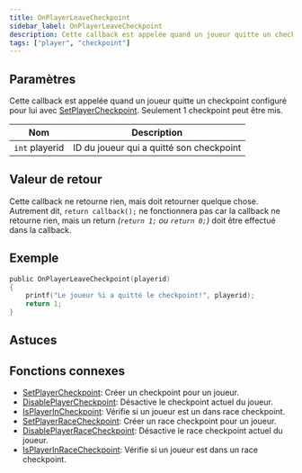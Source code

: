 ```yaml
---
title: OnPlayerLeaveCheckpoint
sidebar_label: OnPlayerLeaveCheckpoint
description: Cette callback est appelée quand un joueur quitte un checkpoint configuré pour lui avec SetPlayerCheckpoint.
tags: ["player", "checkpoint"]
---
```


## Paramètres

Cette callback est appelée quand un joueur quitte un checkpoint configuré pour lui avec [SetPlayerCheckpoint](../functions/SetPlayerCheckpoint). Seulement 1 checkpoint peut être mis.

| Nom            | Description                                      |
| -------------- | ------------------------------------------------ |
| `int` playerid | ID du joueur qui a quitté son checkpoint         |

## Valeur de retour

Cette callback ne retourne rien, mais doit retourner quelque chose. Autrement dit, `return callback();` ne fonctionnera pas car la callback ne retourne rien, mais un return _(`return 1;` ou `return 0;`)_ doit être effectué dans la callback.

## Exemple

```c
public OnPlayerLeaveCheckpoint(playerid)
{
    printf("Le joueur %i a quitté le checkpoint!", playerid);
    return 1;
}
```

## Astuces

<TipNPCCallbacks />

## Fonctions connexes

- [SetPlayerCheckpoint](../functions/SetPlayerCheckpoint): Créer un checkpoint pour un joueur.
- [DisablePlayerCheckpoint](../functions/DisablePlayerCheckpoint): Désactive le checkpoint actuel du joueur.
- [IsPlayerInCheckpoint](../functions/IsPlayerInRaceCheckpoint): Vérifie si un joueur est un dans race checkpoint.
- [SetPlayerRaceCheckpoint](../functions/SetPlayerRaceCheckpoint): Créer un race checkpoint pour un joueur.
- [DisablePlayerRaceCheckpoint](../functions/DisablePlayerRaceCheckpoint): Désactive le race checkpoint actuel du joueur.
- [IsPlayerInRaceCheckpoint](../functions/IsPlayerInRaceCheckpoint): Vérifie si un joueur est dans un race checkpoint.
